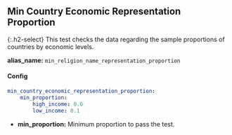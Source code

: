 
## Min Country Economic Representation Proportion

<div class="main-docs" markdown="1"><div class="h3-box" markdown="1">

{:.h2-select}
This test checks the data regarding the sample proportions of countries by economic levels. 

**alias_name:** `min_religion_name_representation_proportion`


#### Config
```yaml
min_country_economic_representation_proportion:
    min_proportion: 
        high_income: 0.6
        low_income: 0.1
```
- **min_proportion:** Minimum proportion to pass the test.

<!-- #### Examples -->
